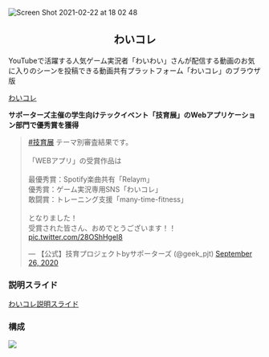 ![Screen Shot 2021-02-22 at 18 02 48](https://user-images.githubusercontent.com/24749358/108686046-3a337000-7538-11eb-9898-519a9029e2d2.png)

<h2 align="center">わいコレ</h2>

YouTubeで活躍する人気ゲーム実況者「わいわい」さんが配信する動画のお気に入りのシーンを投稿できる動画共有プラットフォーム「わいコレ」のブラウザ版

<a href="https://yy-tube.com/" target="_blank">わいコレ</a>

**サポーターズ主催の学生向けテックイベント「技育展」のWebアプリケーション部門で優秀賞を獲得**
<blockquote class="twitter-tweet"><p lang="ja" dir="ltr"><a href="https://twitter.com/hashtag/%E6%8A%80%E8%82%B2%E5%B1%95?src=hash&amp;ref_src=twsrc%5Etfw">#技育展</a> テーマ別審査結果です。<br><br>「WEBアプリ」の受賞作品は<br><br>最優秀賞：Spotify楽曲共有「Relaym」<br>優秀賞：ゲーム実況専用SNS「わいコレ」<br>敢闘賞：トレーニング支援「many-time-fitness」<br><br>となりました！<br>受賞された皆さん、おめでとうございます！！ <a href="https://t.co/28OShHgeI8">pic.twitter.com/28OShHgeI8</a></p>&mdash; 【公式】技育プロジェクトbyサポーターズ (@geek_pjt) <a href="https://twitter.com/geek_pjt/status/1309719590088318976?ref_src=twsrc%5Etfw">September 26, 2020</a></blockquote>

### 説明スライド

<a href="https://speakerdeck.com/mr04vv/waikore-4908b790-4260-4822-9331-19dc39776032" target="_blank">わいコレ説明スライド</a>

### 構成

<img src=https://user-images.githubusercontent.com/24749358/108680431-34865c00-7531-11eb-8bb4-59ddf481729e.png  width=%>
